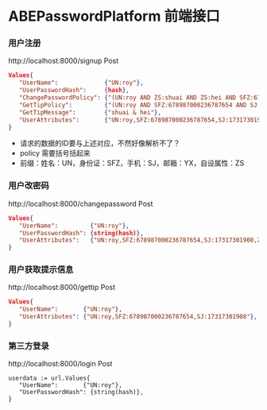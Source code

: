 # ABEPasswordPlatform 前端接口

### 用户注册

http://localhost:8000/signup Post 

```json
Values{
   "UserName":             {"UN:roy"},
   "UserPasswordHash":     {hash},
   "ChangePasswordPolicy": {"(UN:roy AND ZS:shuai AND ZS:hei AND SFZ:678987000236787654 AND SJ:17317301908)"},
   "GetTipPolicy":         {"(UN:roy AND SFZ:678987000236787654 AND SJ:17317301908)"},
   "GetTipMessage":        {"shuai & hei"},
   "UserAttributes":       {"UN:roy,SFZ:678987000236787654,SJ:17317301908,YX:zry_nuaa@897.com,ZS:shuai,ZS:hei"},
}
```

* 请求的数据的ID要与上述对应，不然好像解析不了？
* policy 需要括号括起来
* 前缀：姓名：UN，身份证：SFZ，手机：SJ，邮箱：YX，自设属性：ZS



### 用户改密码

http://localhost:8000/changepassword Post

```json
Values{
   "UserName":         {"UN:roy"},
   "UserPasswordHash": {string(hash)},
   "UserAttributes":   {"UN:roy,SFZ:678987000236787654,SJ:17317301908,ZS:shuai,ZS:hei"},
}
```



### 用户获取提示信息

http://localhost:8000/gettip Post

```json
Values{
   "UserName":       {"UN:roy"},
   "UserAttributes": {"UN:roy,SFZ:678987000236787654,SJ:17317301908"},
}
```



### 第三方登录

http://localhost:8000/login Post

```
userdata := url.Values{
   "UserName":       {"UN:roy"},
   "UserPasswordHash": {string(hash)},
}
```